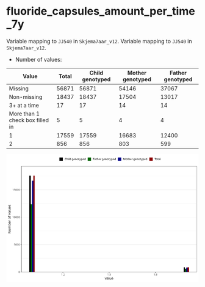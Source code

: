 # fluoride_capsules_amount_per_time_7y
Variable mapping to `JJ540` in `Skjema7aar_v12`.
Variable mapping to `JJ540` in `Skjema7aar_v12`.
- Number of values:

| Value | Total | Child genotyped | Mother genotyped | Father genotyped |
| ----- | ----- | --------------- | ---------------- | ---------------- |
| Missing | 56871 | 56871 | 54146 | 37067 |
| Non-missing | 18437 | 18437 | 17504 | 13017 |
| 3+ at a time | 17 | 17 | 14 |14 |
| More than 1 check box filled in | 5 | 5 | 4 |4 |
| 1 | 17559 | 17559 | 16683 | 12400 |
| 2 | 856 | 856 | 803 | 599 |



![](fluoride_capsules_amount_per_time_7y_n.png)



